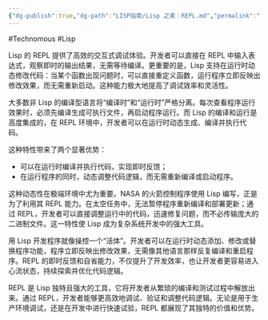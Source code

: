 ```yaml
---
{"dg-publish":true,"dg-path":"LISP指南/Lisp 之美：REPL.md","permalink":"/LISP指南/Lisp 之美：REPL/","created":"2023-03-14T16:59:32.000+08:00","updated":"2025-07-01T13:53:21.000+08:00"}
---
```


#Technomous #Lisp

Lisp 的 REPL 提供了高效的交互式调试体验。开发者可以直接在 REPL 中输入表达式，观察即时的输出结果，无需等待编译。更重要的是，Lisp 支持在运行时动态修改代码：当某个函数出现问题时，可以直接重定义函数，运行程序立即反映出修改效果，而无需重新启动。这种能力极大地提高了调试效率和灵活性。

大多数非 Lisp 的编译型语言将“编译时”和“运行时”严格分离。每次查看程序运行效果时，必须先编译生成可执行文件，再启动程序运行。而 Lisp 的编译和运行是高度集成的，在 REPL 环境中，开发者可以在运行时动态生成、编译并执行代码。

这种特性带来了两个显著优势：

- 可以在运行时编译并执行代码，实现即时反馈；
- 在运行程序的同时，动态调整代码逻辑，而无需重新编译或启动程序。

这种动态性在极端环境中尤为重要。NASA 的火箭控制程序使用 Lisp 编写，正是为了利用其 REPL 能力。在太空任务中，无法暂停程序重新编译和部署更新；通过 REPL，开发者可以直接调整运行中的代码，迅速修复问题，而不必传输庞大的二进制文件。这一特性使 Lisp 成为复杂系统开发中的强大工具。

用 Lisp 开发程序就像操控一个“活体”。开发者可以在运行时动态添加、修改或替换程序功能，程序立即反映出修改效果，无需像其他语言那样反复编译和重启程序。REPL 的即时反馈和自省能力，不仅提升了开发效率，也让开发者更容易进入心流状态，持续探索并优化代码逻辑。

REPL 是 Lisp 独特且强大的工具，它将开发者从繁琐的编译和测试过程中解放出来。通过 REPL，开发者能够更高效地调试、验证和调整代码逻辑。无论是用于生产环境调试，还是在开发中进行快速试验，REPL 都展现了其独特的价值和优势。


